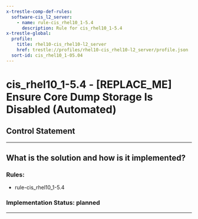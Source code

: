 ```yaml
---
x-trestle-comp-def-rules:
  software-cis_l2_server:
    - name: rule-cis_rhel10_1-5.4
      description: Rule for cis_rhel10_1-5.4
x-trestle-global:
  profile:
    title: rhel10-cis_rhel10-l2_server
    href: trestle://profiles/rhel10-cis_rhel10-l2_server/profile.json
  sort-id: cis_rhel10_1-05.04
---
```


# cis_rhel10_1-5.4 - \[REPLACE_ME\] Ensure Core Dump Storage Is Disabled (Automated)

## Control Statement

______________________________________________________________________

## What is the solution and how is it implemented?

<!-- For implementation status enter one of: implemented, partial, planned, alternative, not-applicable -->

<!-- Note that the list of rules under ### Rules: is read-only and changes will not be captured after assembly to JSON -->

<!-- Add control implementation description here for control: cis_rhel10_1-5.4 -->

### Rules:

  - rule-cis_rhel10_1-5.4

### Implementation Status: planned

______________________________________________________________________
